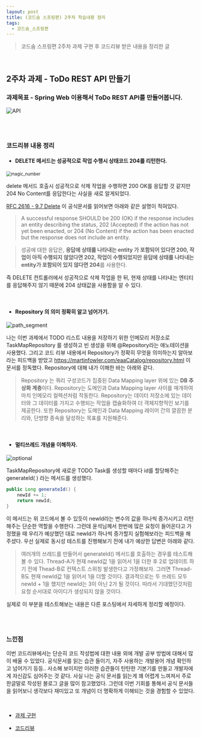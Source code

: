 ```yaml
---
layout: post
title: (코드숨 스프링편) 2주차 학습내용 정리
tags:
  - 코드숨_스프링편
---
```


> 코드숨 스프링편 2주차 과제 구현 후 코드리뷰 받은 내용을 정리한 글 

<br>

## 2주차 과제 - ToDo REST API 만들기

### 과제목표 - Spring Web 이용해서 ToDo REST API를 만들어봅니다.

![API](https://user-images.githubusercontent.com/14071105/104095988-3bd50b80-52dd-11eb-96df-31faee9db389.gif)

<br>

<br>

### 코드리뷰 내용 정리

- #### DELETE 메서드는 성공적으로 작업 수행시 상태코드 204를 리턴한다. 

<img src="/Users/dahyejung/Desktop/2023_Study/blog/images/codesoom/week2/no_content.png" alt="magic_number" style="zoom:80%;" />

delete 메서드 호출시 성공적으로 삭제 작업을 수행하면 200 OK를 응답할 것 같지만 204 No Content를 응답한다는 사실을 새로 알게되었다. 

[RFC 2616 - 9.7 Delete](https://tools.ietf.org/html/rfc2616#section-9.7) 이 공식문서를 읽어보면 아래와 같은 설명이 적혀있다.

> A successful response SHOULD be 200 (OK) if the response includes an
> entity describing the status, 202 (Accepted) if the action has not
> yet been enacted, or 204 (No Content) if the action has been enacted
> but the response does not include an entity.

> 성공에 대한 응답은, **응답에 상태를 나타내는 entity 가 포함되어 있다면 200, 작업이 아직 수행되지 않았다면 202, 작업이 수행되었지만 응답에 상태를 나타내는 entity가 포함되어 있지 않다면 204**를 사용한다.

즉 DELETE 컨트롤러에서 성공적으로 삭제 작업을 한 뒤, 현재 상태를 나타내는 엔티티를 응답해주지 않기 때문에 204 상태값을 사용함을 알 수 있다. 

<br>

- #### Repository 의 의미 정확히 알고 넘어가기.

![path_segment](/Users/dahyejung/Desktop/2023_Study/blog/images/codesoom/week2/repository.png)

나는 이번 과제에서 TODO 리스트 내용을 저장하기 위한 인메모리 저장소로 TaskMapRepository 를 생성하고 빈 생성을 위해 @Repository라는 애노테이션을 사용했다.  그리고 코드 리뷰 내용에서 Repository가 정확히 무엇을 의미하는지 알아보라는 피드백을 받았고 https://martinfowler.com/eaaCatalog/repository.html 이 문서를 정독했다. Repository에 대해 내가 이해한 바는 아래와 같다.

> Repository 는 쿼리 구성코드가 집중된 Data Mapping layer 위에 있는 <b>DB 추상화 계층</b>이다. Repository는 도메인과 Data Mapping layer 사이를 매개하여 마치 인메모리 컬렉션처럼 작동한다. Repository는 데이터 저장소에 있는 데이터와 그 데이터를 가지고 수행되는 작업을 캡슐화하여 더 객체지향적인 보기를 제공한다. 또한 Repository는 도메인과 Data Mapping 레이어 간의 깔끔한 분리와, 단뱡향 종속을 달성하는 목표를 지원해준다. 

<br>

- #### 멀티쓰레드 개념을 이해하자.

![optional](/Users/dahyejung/Desktop/2023_Study/blog/images/codesoom/week2/multi-thread.png)

TaskMapRepository에 새로운 TODO Task를 생성할 때마다 id를 할당해주는 generateId( ) 라는 메서드를 생성했다. 

```java
public Long generateId() {
    newId += 1;
    return newId;
}
```

이 메서드는 위 코드에서 볼 수 있듯이 newId라는 변수의 값을 하나씩 증가시키고 리턴해주는 단순한 역할을 수행한다. 그런데 윤석님께서 한번에 많은 요청이 들어온다고 가정했을 때 우리가 예상했던 대로 newId가 하나씩 증가할지 실험해보라는 피드백을 해주셨다. 우선 실제로 동시성 테스트를 진행해보기 전에 내가 예상한 답변은 아래와 같다. 

> 여러개의 쓰레드를 만들어서 generateId() 메서드를 호출하는 경우를 테스트해볼 수 있다. 
> Thread-A가 현재 newId값 1을 읽어서 1을 더한 후 2로 업데이트 하기 전에 Thead-B로 컨텍스트 스위칭 발생한다고 가정해보자. 그러면 Thread-B도 현재 newId값 1을 읽어서 1을 더할 것이다. 결과적으로는 두 쓰레드 모두 newId + 1을 했지만 newId는 3이 아닌 2가 될 것이다. 따라서 기대했던것처럼 요청 순서대로 아이디가 생성되지 않을 것이다. 

실제로 이 부분을 테스트해보는 내용은 다른 포스팅에서 자세하게 정리할 예정이다. 

<br>

<br>

### 느낀점

이번 코드리뷰에서는 단순히 코드 작성법에 대한 내용 외에 개발 공부 방법에 대해서 많이 배울 수 있었다. 공식문서를 읽는 습관 들이기, 자주 사용하는 개발용어 개념 확인하고 넘어가기 등등.. 사소해 보이지만 이러한 습관들이 탄탄한 기본기를 만들고 개발자에게 자신감도 심어주는 것 같다. 사실 나는 공식 문서를 읽는게 꽤 어렵게 느껴져서 주로 한글말로 작성된 블로그 글을 많이 참고했었다. 그런데 이번 기회를 통해서 공식 문서들을 읽어보니 생각보다 재미있고 또 개념이 더 명확하게 이해되는 것을 경험할 수 있었다.

<br>

- [과제 구현](https://github.com/duohui12/spring-week2-assignment-1/tree/duohui12)

- [코드리뷰](https://github.com/CodeSoom/spring-week2-assignment-1/pull/114)
